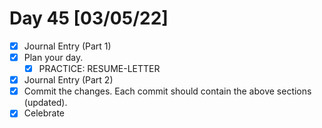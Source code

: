 # Day 45 [03/05/22]

- [x] Journal Entry (Part 1)
- [x] Plan your day.
  - [x] PRACTICE: RESUME-LETTER
- [x] Journal Entry (Part 2)
- [x] Commit the changes. Each commit should contain the above sections (updated).
- [x] Celebrate
<!-- [x] to tick -->
